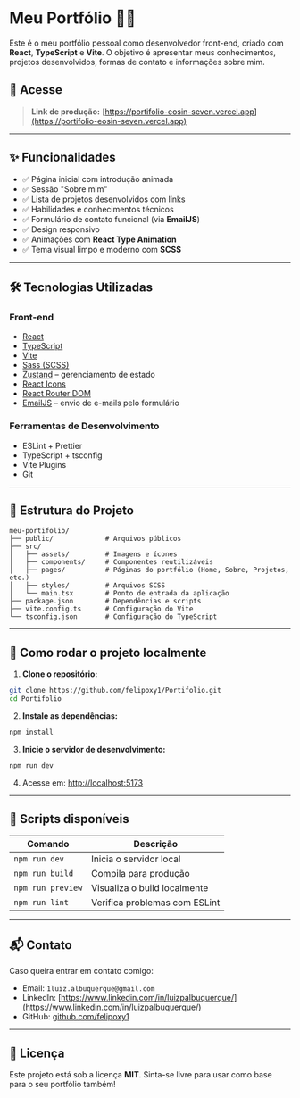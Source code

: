 # Meu Portfólio 👨‍💻

Este é o meu portfólio pessoal como desenvolvedor front-end, criado com **React**, **TypeScript** e **Vite**. O objetivo é apresentar meus conhecimentos, projetos desenvolvidos, formas de contato e informações sobre mim.

## 🔗 Acesse

> **Link de produção:** [https://portifolio-eosin-seven.vercel.app](https://portifolio-eosin-seven.vercel.app)  

---

## ✨ Funcionalidades

- ✅ Página inicial com introdução animada
- ✅ Sessão "Sobre mim"
- ✅ Lista de projetos desenvolvidos com links
- ✅ Habilidades e conhecimentos técnicos
- ✅ Formulário de contato funcional (via **EmailJS**)
- ✅ Design responsivo
- ✅ Animações com **React Type Animation**
- ✅ Tema visual limpo e moderno com **SCSS**

---

## 🛠 Tecnologias Utilizadas

### Front-end
- [React](https://reactjs.org/)
- [TypeScript](https://www.typescriptlang.org/)
- [Vite](https://vitejs.dev/)
- [Sass (SCSS)](https://sass-lang.com/)
- [Zustand](https://github.com/pmndrs/zustand) – gerenciamento de estado
- [React Icons](https://react-icons.github.io/react-icons/)
- [React Router DOM](https://reactrouter.com/)
- [EmailJS](https://www.emailjs.com/) – envio de e-mails pelo formulário

### Ferramentas de Desenvolvimento
- ESLint + Prettier
- TypeScript + tsconfig
- Vite Plugins
- Git

---

## 📁 Estrutura do Projeto

```
meu-portifolio/
├── public/             # Arquivos públicos
├── src/
│   ├── assets/         # Imagens e ícones
│   ├── components/     # Componentes reutilizáveis
│   ├── pages/          # Páginas do portfólio (Home, Sobre, Projetos, etc.)
│   ├── styles/         # Arquivos SCSS
│   └── main.tsx        # Ponto de entrada da aplicação
├── package.json        # Dependências e scripts
├── vite.config.ts      # Configuração do Vite
└── tsconfig.json       # Configuração do TypeScript
```

---

## 🚀 Como rodar o projeto localmente

1. **Clone o repositório:**

```bash
git clone https://github.com/felipoxy1/Portifolio.git
cd Portifolio
```

2. **Instale as dependências:**

```bash
npm install
```

3. **Inicie o servidor de desenvolvimento:**

```bash
npm run dev
```

4. Acesse em: [http://localhost:5173](http://localhost:5173)

---

## 🧪 Scripts disponíveis

| Comando         | Descrição                           |
|----------------|--------------------------------------|
| `npm run dev`  | Inicia o servidor local              |
| `npm run build`| Compila para produção                |
| `npm run preview` | Visualiza o build localmente     |
| `npm run lint` | Verifica problemas com ESLint        |

---

## 📬 Contato

Caso queira entrar em contato comigo:

- Email: `1luiz.albuquerque@gmail.com`
- LinkedIn: [https://www.linkedin.com/in/luizpalbuquerque/](https://www.linkedin.com/in/luizpalbuquerque/)
- GitHub: [github.com/felipoxy1](https://github.com/felipoxy1)

---

## 🧾 Licença

Este projeto está sob a licença **MIT**. Sinta-se livre para usar como base para o seu portfólio também!

